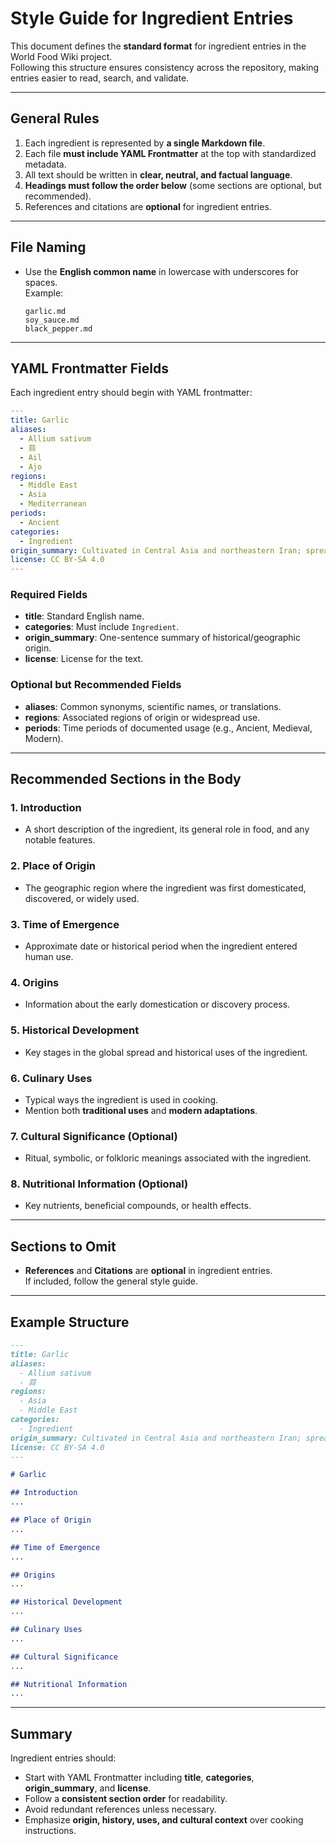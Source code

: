 # Style Guide for Ingredient Entries

This document defines the **standard format** for ingredient entries in the World Food Wiki project.  
Following this structure ensures consistency across the repository, making entries easier to read, search, and validate.

---

## General Rules
1. Each ingredient is represented by **a single Markdown file**.
2. Each file **must include YAML Frontmatter** at the top with standardized metadata.
3. All text should be written in **clear, neutral, and factual language**.
4. **Headings must follow the order below** (some sections are optional, but recommended).
5. References and citations are **optional** for ingredient entries.

---

## File Naming
- Use the **English common name** in lowercase with underscores for spaces.  
  Example:  
  ```
  garlic.md
  soy_sauce.md
  black_pepper.md
  ```

---

## YAML Frontmatter Fields
Each ingredient entry should begin with YAML frontmatter:

```yaml
---
title: Garlic
aliases:
  - Allium sativum
  - 蒜
  - Ail
  - Ajo
regions:
  - Middle East
  - Asia
  - Mediterranean
periods:
  - Ancient
categories:
  - Ingredient
origin_summary: Cultivated in Central Asia and northeastern Iran; spread globally as a flavoring and medicinal herb.
license: CC BY-SA 4.0
---
```

### Required Fields
- **title**: Standard English name.  
- **categories**: Must include `Ingredient`.  
- **origin_summary**: One-sentence summary of historical/geographic origin.  
- **license**: License for the text.

### Optional but Recommended Fields
- **aliases**: Common synonyms, scientific names, or translations.  
- **regions**: Associated regions of origin or widespread use.  
- **periods**: Time periods of documented usage (e.g., Ancient, Medieval, Modern).

---

## Recommended Sections in the Body

### 1. Introduction
- A short description of the ingredient, its general role in food, and any notable features.

### 2. Place of Origin
- The geographic region where the ingredient was first domesticated, discovered, or widely used.

### 3. Time of Emergence
- Approximate date or historical period when the ingredient entered human use.

### 4. Origins
- Information about the early domestication or discovery process.

### 5. Historical Development
- Key stages in the global spread and historical uses of the ingredient.

### 6. Culinary Uses
- Typical ways the ingredient is used in cooking.  
- Mention both **traditional uses** and **modern adaptations**.

### 7. Cultural Significance (Optional)
- Ritual, symbolic, or folkloric meanings associated with the ingredient.  

### 8. Nutritional Information (Optional)
- Key nutrients, beneficial compounds, or health effects.

---

## Sections to Omit
- **References** and **Citations** are **optional** in ingredient entries.  
  If included, follow the general style guide.

---

## Example Structure

```markdown
---
title: Garlic
aliases:
  - Allium sativum
  - 蒜
regions:
  - Asia
  - Middle East
categories:
  - Ingredient
origin_summary: Cultivated in Central Asia and northeastern Iran; spread globally as a flavoring and medicinal herb.
license: CC BY-SA 4.0
---

# Garlic

## Introduction
...

## Place of Origin
...

## Time of Emergence
...

## Origins
...

## Historical Development
...

## Culinary Uses
...

## Cultural Significance
...

## Nutritional Information
...
```

---

## Summary
Ingredient entries should:
- Start with YAML Frontmatter including **title**, **categories**, **origin_summary**, and **license**.  
- Follow a **consistent section order** for readability.  
- Avoid redundant references unless necessary.  
- Emphasize **origin, history, uses, and cultural context** over cooking instructions.
